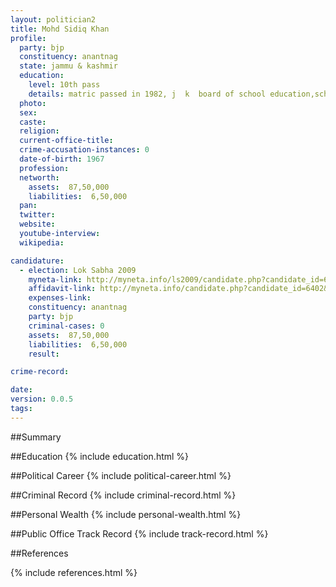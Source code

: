 ```yaml
---
layout: politician2
title: Mohd Sidiq Khan
profile: 
  party: bjp
  constituency: anantnag
  state: jammu & kashmir
  education: 
    level: 10th pass
    details: matric passed in 1982, j  k  board of school education,school-govt.high school,wandevalgam,kotaernag,anantnag.
  photo: 
  sex: 
  caste: 
  religion: 
  current-office-title: 
  crime-accusation-instances: 0
  date-of-birth: 1967
  profession: 
  networth: 
    assets:  87,50,000
    liabilities:  6,50,000
  pan: 
  twitter: 
  website: 
  youtube-interview: 
  wikipedia: 

candidature: 
  - election: Lok Sabha 2009
    myneta-link: http://myneta.info/ls2009/candidate.php?candidate_id=6402
    affidavit-link: http://myneta.info/candidate.php?candidate_id=6402&scan=original
    expenses-link: 
    constituency: anantnag 
    party: bjp
    criminal-cases: 0
    assets:  87,50,000
    liabilities:  6,50,000
    result:  

crime-record: 

date: 
version: 0.0.5
tags: 
---
```

##Summary


##Education
{% include education.html %}


##Political Career
{% include political-career.html %}


##Criminal Record
{% include criminal-record.html %}


##Personal Wealth
{% include personal-wealth.html %}


##Public Office Track Record
{% include track-record.html %}


##References


{% include references.html %}